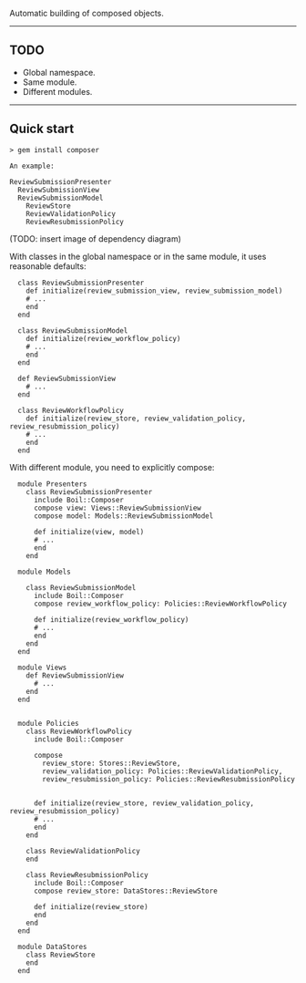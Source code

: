 Automatic building of composed objects.

---

TODO
----

- Global namespace.
- Same module.
- Different modules.

---

Quick start
-----------

	> gem install composer
	
	An example: 
	
	ReviewSubmissionPresenter
      ReviewSubmissionView
      ReviewSubmissionModel
        ReviewStore
        ReviewValidationPolicy
        ReviewResubmissionPolicy
        
  (TODO: insert image of dependency diagram)

  With classes in the global namespace or in the same module, it uses reasonable defaults:

      class ReviewSubmissionPresenter
        def initialize(review_submission_view, review_submission_model)
        # ...
        end
      end

      class ReviewSubmissionModel
        def initialize(review_workflow_policy)
        # ...
        end
      end

      def ReviewSubmissionView
        # ...
      end

      class ReviewWorkflowPolicy
        def initialize(review_store, review_validation_policy, review_resubmission_policy)
        # ...
        end
      end

  With different module, you need to explicitly compose:
  
      module Presenters
        class ReviewSubmissionPresenter
          include Boil::Composer
          compose view: Views::ReviewSubmissionView
          compose model: Models::ReviewSubmissionModel

          def initialize(view, model)
          # ...
          end
        end

      module Models
      
        class ReviewSubmissionModel
          include Boil::Composer
          compose review_workflow_policy: Policies::ReviewWorkflowPolicy
        
          def initialize(review_workflow_policy)
          # ...
          end
        end
      end
      
      module Views
        def ReviewSubmissionView
          # ...
        end
      end
      
      
      module Policies
        class ReviewWorkflowPolicy
          include Boil::Composer
          
          compose 
            review_store: Stores::ReviewStore,
            review_validation_policy: Policies::ReviewValidationPolicy,
            review_resubmission_policy: Policies::ReviewResubmissionPolicy

        
          def initialize(review_store, review_validation_policy, review_resubmission_policy)
          # ...
          end
        end
      
        class ReviewValidationPolicy
        end
      
        class ReviewResubmissionPolicy
          include Boil::Composer
          compose review_store: DataStores::ReviewStore
          
          def initialize(review_store)
          end
        end
      end
      
      module DataStores
        class ReviewStore
        end
      end
